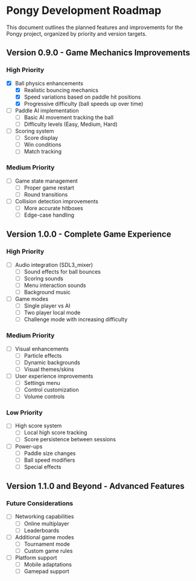 # Pongy Development Roadmap

This document outlines the planned features and improvements for the Pongy project, organized by priority and version targets.

## Version 0.9.0 - Game Mechanics Improvements

### High Priority
- [x] Ball physics enhancements
  - [x] Realistic bouncing mechanics
  - [x] Speed variations based on paddle hit positions
  - [x] Progressive difficulty (ball speeds up over time)
- [ ] Paddle AI implementation
  - [ ] Basic AI movement tracking the ball
  - [ ] Difficulty levels (Easy, Medium, Hard)
- [ ] Scoring system
  - [ ] Score display
  - [ ] Win conditions
  - [ ] Match tracking

### Medium Priority
- [ ] Game state management
  - [ ] Proper game restart
  - [ ] Round transitions
- [ ] Collision detection improvements
  - [ ] More accurate hitboxes
  - [ ] Edge-case handling

## Version 1.0.0 - Complete Game Experience

### High Priority
- [ ] Audio integration (SDL3_mixer)
  - [ ] Sound effects for ball bounces
  - [ ] Scoring sounds
  - [ ] Menu interaction sounds
  - [ ] Background music
- [ ] Game modes
  - [ ] Single player vs AI
  - [ ] Two player local mode
  - [ ] Challenge mode with increasing difficulty

### Medium Priority
- [ ] Visual enhancements
  - [ ] Particle effects
  - [ ] Dynamic backgrounds
  - [ ] Visual themes/skins
- [ ] User experience improvements
  - [ ] Settings menu
  - [ ] Control customization
  - [ ] Volume controls

### Low Priority
- [ ] High score system
  - [ ] Local high score tracking
  - [ ] Score persistence between sessions
- [ ] Power-ups
  - [ ] Paddle size changes
  - [ ] Ball speed modifiers
  - [ ] Special effects

## Version 1.1.0 and Beyond - Advanced Features

### Future Considerations
- [ ] Networking capabilities
  - [ ] Online multiplayer
  - [ ] Leaderboards
- [ ] Additional game modes
  - [ ] Tournament mode
  - [ ] Custom game rules
- [ ] Platform support
  - [ ] Mobile adaptations
  - [ ] Gamepad support
